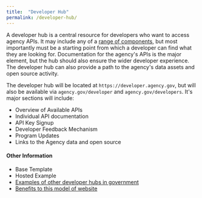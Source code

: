 ```yaml
---
title:  "Developer Hub"
permalink: /developer-hub/
---
```


A developer hub is a central resource for developers who want to access agency APIs.  It may include any of a [range of components](https://pages.18f.gov/API-All-the-X/pages/developer_hub_kit/), but most importantly must be a starting point from which a developer can find what they are looking for.  Documentation for the agency's APIs is the major element, but the hub should also ensure the wider developer experience. The developer hub can also provide a path to the agency's data assets and open source activity.  

The developer hub will be located at `https://developer.agency.gov`, but will also be available via `agency.gov/developer` and `agency.gov/developers`.  It's major sections will include:   

* Overview of Available APIs  
* Individual API documentation  
* API Key Signup  
* Developer Feedback Mechanism  
* Program Updates  
* Links to the Agency data and open source  


#### Other Information 

* Base Template 
* Hosted Example 
* [Examples of other developer hubs in government](https://pages.18f.gov/API-All-the-X/pages/open_source_documentation/)
* [Benefits to this model of website](https://pages.18f.gov/API-All-the-X/pages/open_source_documentation/)


